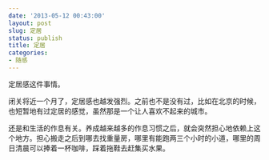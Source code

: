 ```yaml
---
date: '2013-05-12 00:43:00'
layout: post
slug: 定居
status: publish
title: 定居
categories:
- 随感
---
```


定居感这件事情。

闭关将近一个月了，定居感也越发强烈。之前也不是没有过，比如在北京的时候，也短暂地有过定居的感觉，虽然那是一个让人喜欢不起来的城市。

还是和生活的作息有关。养成越来越多的作息习惯之后，就会突然担心地依赖上这个地方。担心搬走之后到哪去找重量房，哪里有能跑两三个小时的小道，哪里的周日清晨可以捧着一杯咖啡，踩着拖鞋去赶集买水果。
